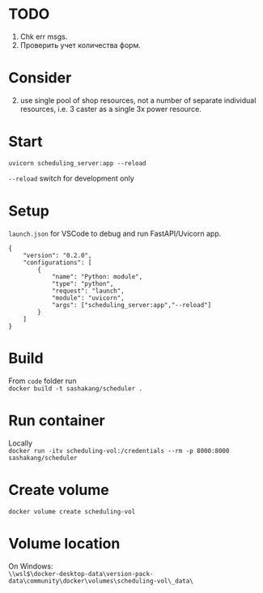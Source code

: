 # TODO

1. Chk err msgs.
2. Проверить учет количества форм.

# Consider 
2. use single pool of shop resources, not a number of separate individual resources, i.e. 3 caster as a single 3x power resource.

# Start
`uvicorn scheduling_server:app --reload` 

`--reload` switch for development only

# Setup
`launch.json` for VSCode to debug and run FastAPI/Uvicorn app.
```
{
    "version": "0.2.0",
    "configurations": [
        {
            "name": "Python: module",
            "type": "python",
            "request": "launch",
            "module": "uvicorn",
            "args": ["scheduling_server:app","--reload"]
        }        
    ]
}
```

# Build

From `code` folder run  
`docker build -t sashakang/scheduler .`

# Run container

Locally  
`docker run -itv scheduling-vol:/credentials --rm -p 8000:8000 sashakang/scheduler`

# Create volume

`docker volume create scheduling-vol`

# Volume location

On Windows:  
`\\wsl$\docker-desktop-data\version-pack-data\community\docker\volumes\scheduling-vol\_data\`